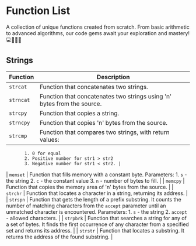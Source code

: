 # Function List
A collection of unique functions created from scratch. From basic arithmetic to advanced algorithms, our code gems await your exploration and mastery! 💻🚀🧙‍♂️

## Strings

| Function | Description |
| ----------------- | --------------------------------------------------------- |
| `strcat` | Function that concatenates two strings. |
| `strncat` | Function that concatenates two strings using 'n' bytes from the source. |
| `strcpy` | Function that copies a string. |
| `strncpy` | Function that copies 'n' bytes from the source. |
| `strcmp` | Function that compares two strings, with return values: 
           1. 0 for equal
           2. Positive number for str1 > str2
           3. Negative number for str1 < str2. |
| `memset` | Function that fills memory with a constant byte. Parameters:
          1. `s` - the string
          2. `c` - the constant value
          3. `n` - number of bytes to fill. |
| `memcpy` | Function that copies the memory area of 'n' bytes from the source. |
| `strchr` | Function that locates a character in a string, returning its address. |
| `strspn` | Function that gets the length of a prefix substring. It counts the number of matching characters from the `accept` parameter until an unmatched character is encountered. Parameters:
            1. `s` - the string
            2. `accept` - allowed characters. |
| `strpbrk` | Function that searches a string for any of a set of bytes. It finds the first occurrence of any character from a specified set and returns its address. |
| `strstr` | Function that locates a substring. It returns the address of the found substring. |
